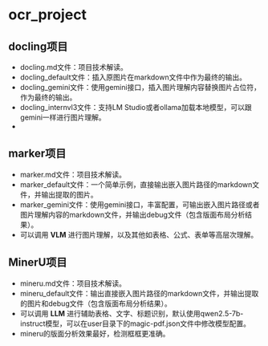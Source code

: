 # ocr_project

## docling项目
- docling.md文件：项目技术解读。
- docling_default文件：插入原图片在markdown文件中作为最终的输出。
- docling_gemini文件：使用gemini接口，插入图片理解内容替换图片占位符，作为最终的输出。
- docling_internvl3文件：支持LM Studio或者ollama加载本地模型，可以跟gemini一样进行图片理解。
- 
## marker项目
- marker.md文件：项目技术解读。
- marker_default文件：一个简单示例，直接输出嵌入图片路径的markdown文件，并输出提取的图片。
- marker_gemini文件：使用gemini接口，丰富配置，可输出嵌入图片路径或者图片理解内容的markdown文件，并输出debug文件（包含版面布局分析结果）。
- 可以调用 **VLM** 进行图片理解，以及其他如表格、公式、表单等高层次理解。

## MinerU项目
- mineru.md文件：项目技术解读。
- mineru_default文件：输出直接嵌入图片路径的markdown文件，并输出提取的图片和debug文件（包含版面布局分析结果）。
- 可以调用 **LLM** 进行辅助表格、文字、标题识别，默认使用qwen2.5-7b-instruct模型，可以在user目录下的magic-pdf.json文件中修改模型配置。
- mineru的版面分析效果最好，检测框框更准确。